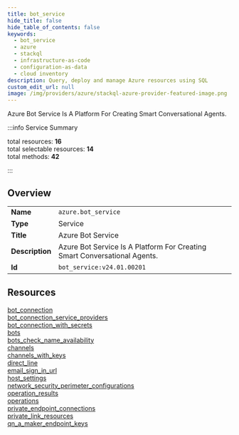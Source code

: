 ```yaml
---
title: bot_service
hide_title: false
hide_table_of_contents: false
keywords:
  - bot_service
  - azure
  - stackql
  - infrastructure-as-code
  - configuration-as-data
  - cloud inventory
description: Query, deploy and manage Azure resources using SQL
custom_edit_url: null
image: /img/providers/azure/stackql-azure-provider-featured-image.png
---
```

Azure Bot Service Is A Platform For Creating Smart Conversational Agents.  
    
:::info Service Summary

<div class="row">
<div class="providerDocColumn">
<span>total resources:&nbsp;<b>16</b></span><br />
<span>total selectable resources:&nbsp;<b>14</b></span><br />
<span>total methods:&nbsp;<b>42</b></span><br />
</div>
</div>

:::

## Overview
<table><tbody>
<tr><td><b>Name</b></td><td><code>azure.bot_service</code></td></tr>
<tr><td><b>Type</b></td><td>Service</td></tr>
<tr><td><b>Title</b></td><td>Azure Bot Service</td></tr>
<tr><td><b>Description</b></td><td>Azure Bot Service Is A Platform For Creating Smart Conversational Agents.</td></tr>
<tr><td><b>Id</b></td><td><code>bot_service:v24.01.00201</code></td></tr>
</tbody></table>

## Resources
<div class="row">
<div class="providerDocColumn">
<a href="/providers/azure/bot_service/bot_connection/">bot_connection</a><br />
<a href="/providers/azure/bot_service/bot_connection_service_providers/">bot_connection_service_providers</a><br />
<a href="/providers/azure/bot_service/bot_connection_with_secrets/">bot_connection_with_secrets</a><br />
<a href="/providers/azure/bot_service/bots/">bots</a><br />
<a href="/providers/azure/bot_service/bots_check_name_availability/">bots_check_name_availability</a><br />
<a href="/providers/azure/bot_service/channels/">channels</a><br />
<a href="/providers/azure/bot_service/channels_with_keys/">channels_with_keys</a><br />
<a href="/providers/azure/bot_service/direct_line/">direct_line</a><br />
</div>
<div class="providerDocColumn">
<a href="/providers/azure/bot_service/email_sign_in_url/">email_sign_in_url</a><br />
<a href="/providers/azure/bot_service/host_settings/">host_settings</a><br />
<a href="/providers/azure/bot_service/network_security_perimeter_configurations/">network_security_perimeter_configurations</a><br />
<a href="/providers/azure/bot_service/operation_results/">operation_results</a><br />
<a href="/providers/azure/bot_service/operations/">operations</a><br />
<a href="/providers/azure/bot_service/private_endpoint_connections/">private_endpoint_connections</a><br />
<a href="/providers/azure/bot_service/private_link_resources/">private_link_resources</a><br />
<a href="/providers/azure/bot_service/qn_a_maker_endpoint_keys/">qn_a_maker_endpoint_keys</a><br />
</div>
</div>
